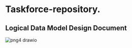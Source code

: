 # Taskforce-repository.

Logical Data Model Design Document
----------------------------------


![png4 drawio](https://github.com/user-attachments/assets/9b98e44b-d0ce-45e2-aadf-3586f603a742)
